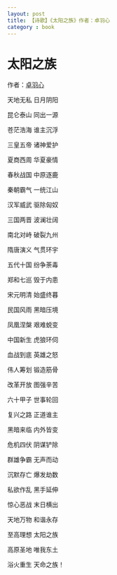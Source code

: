 ```yaml
---
layout: post
title: 【诗歌】《太阳之族》作者：卓羽心
category : book
---
```


太阳之族
===========================

作者：<a href = "http://www.xp23.com/">卓羽心</a>

天地无私 日月阴阳

昆仑泰山 同出一源

苍茫浩海 谁主沉浮

三皇五帝 诸神爱护

夏商西周 华夏豪情

春秋战国 中原逐鹿

秦朝霸气 一统江山

汉军威武 驱除匈奴

三国两晋 波澜壮阔

南北对峙 破裂九州

隋唐演义 气贯环宇

五代十国 纷争荼毒

郑和七巡 毁于内患

宋元明清 始盛终暮

民国风雨 黑暗压境

凤凰涅槃 艰难蜕变

中国新生 虎狼环伺

血战到底 英雄之怒

伟人筹划 锻造筋骨

改革开放 图强辛苦

六十甲子 世事轮回

复兴之路 正道谁主

黑暗来临 内外皆变

危机四伏 阴谋铲除

群雄争霸 无声而动

沉默存亡 爆发劫数

私欲作乱 黑手延伸

惊心恶战 末日横出

天地万物 和谐永存

至高理想 太阳之族

高原圣地 唯我东土

浴火重生 天命之族！
